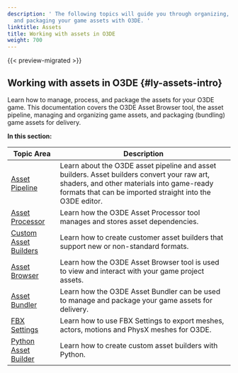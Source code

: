 ```yaml
---
description: ' The following topics will guide you through organizing, managing, processing,
  and packaging your game assets with O3DE. '
linktitle: Assets
title: Working with assets in O3DE
weight: 700
---
```


{{< preview-migrated >}}

## Working with assets in O3DE {#ly-assets-intro}

Learn how to manage, process, and package the assets for your O3DE game\. This documentation covers the O3DE Asset Browser tool, the asset pipeline, managing and organizing game assets, and packaging \(bundling\) game assets for delivery\.


**In this section:**

| Topic Area | Description |
| --- | --- |
| [Asset Pipeline](/docs/user-guide/assets/pipeline/intro.md) | Learn about the O3DE asset pipeline and asset builders\. Asset builders convert your raw art, shaders, and other materials into game\-ready formats that can be imported straight into the O3DE editor\. |
| [Asset Processor](/docs/user-guide/assets/pipeline/processor.md) | Learn how the O3DE Asset Processor tool manages and stores asset dependencies\. |
| [Custom Asset Builders](/docs/user-guide/assets/pipeline/asset-system-programming.md) | Learn how to create customer asset builders that support new or non\-standard formats\. |
| [Asset Browser](/docs/user-guide/editor/asset-browser.md) | Learn how the O3DE Asset Browser tool is used to view and interact with your game project assets\. |
| [Asset Bundler](/docs/user-guide/packaging/asset-bundler/intro.md) | Learn how the O3DE Asset Bundler can be used to manage and package your game assets for delivery\. |
| [FBX Settings](/docs/user-guide/assets/fbx-settings/intro.md) | Learn how to use FBX Settings to export meshes, actors, motions and PhysX meshes for O3DE\. |
| [Python Asset Builder](/docs/user-guide/assets/builder/intro.md) | Learn how to create custom asset builders with Python\. |
